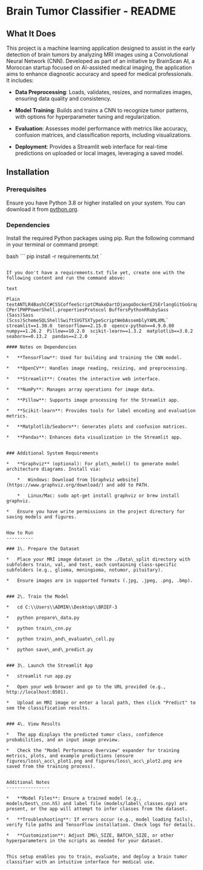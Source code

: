 Brain Tumor Classifier - README
===============================

What It Does
------------

This project is a machine learning application designed to assist in the early detection of brain tumors by analyzing MRI images using a Convolutional Neural Network (CNN). Developed as part of an initiative by BrainScan AI, a Moroccan startup focused on AI-assisted medical imaging, the application aims to enhance diagnostic accuracy and speed for medical professionals. It includes:

*   **Data Preprocessing**: Loads, validates, resizes, and normalizes images, ensuring data quality and consistency.
    
*   **Model Training**: Builds and trains a CNN to recognize tumor patterns, with options for hyperparameter tuning and regularization.
    
*   **Evaluation**: Assesses model performance with metrics like accuracy, confusion matrices, and classification reports, including visualizations.
    
*   **Deployment**: Provides a Streamlit web interface for real-time predictions on uploaded or local images, leveraging a saved model.
    

Installation
------------

### Prerequisites

Ensure you have Python 3.8 or higher installed on your system. You can download it from [python.org](https://www.python.org/downloads/).

### Dependencies

Install the required Python packages using pip. Run the following command in your terminal or command prompt:

bash ```
pip install -r requirements.txt   `

```

If you don't have a requirements.txt file yet, create one with the following content and run the command above:

text

Plain textANTLR4BashCC#CSSCoffeeScriptCMakeDartDjangoDockerEJSErlangGitGoGraphQLGroovyHTMLJavaJavaScriptJSONJSXKotlinLaTeXLessLuaMakefileMarkdownMATLABMarkupObjective-CPerlPHPPowerShell.propertiesProtocol BuffersPythonRRubySass (Sass)Sass (Scss)SchemeSQLShellSwiftSVGTSXTypeScriptWebAssemblyYAMLXML`   streamlit==1.30.0  tensorflow==2.15.0  opencv-python==4.9.0.80  numpy==1.26.2  Pillow==10.2.0  scikit-learn==1.3.2  matplotlib==3.8.2  seaborn==0.13.2  pandas==2.2.0   `

#### Notes on Dependencies

*   **TensorFlow**: Used for building and training the CNN model.
    
*   **OpenCV**: Handles image reading, resizing, and preprocessing.
    
*   **Streamlit**: Creates the interactive web interface.
    
*   **NumPy**: Manages array operations for image data.
    
*   **Pillow**: Supports image processing for the Streamlit app.
    
*   **Scikit-learn**: Provides tools for label encoding and evaluation metrics.
    
*   **Matplotlib/Seaborn**: Generates plots and confusion matrices.
    
*   **Pandas**: Enhances data visualization in the Streamlit app.
    

### Additional System Requirements

*   **Graphviz** (optional): For plot\_model() to generate model architecture diagrams. Install via:
    
    *   Windows: Download from [Graphviz website](https://www.graphviz.org/download/) and add to PATH.
        
    *   Linux/Mac: sudo apt-get install graphviz or brew install graphviz.
        
*   Ensure you have write permissions in the project directory for saving models and figures.
    

How to Run
----------

### 1\. Prepare the Dataset

*   Place your MRI image dataset in the ./Data\_split directory with subfolders train, val, and test, each containing class-specific subfolders (e.g., glioma, meningioma, notumor, pituitary).
    
*   Ensure images are in supported formats (.jpg, .jpeg, .png, .bmp).
    

### 2\. Train the Model

*   cd C:\\Users\\ADMIN\\Desktop\\BRIEF-3
    
*   python prepare\_data.py
    
*   python train\_cnn.py
    
*   python train\_and\_evaluate\_cell.py
    
*   python save\_and\_predict.py
    

### 3\. Launch the Streamlit App

*   streamlit run app.py
    
*   Open your web browser and go to the URL provided (e.g., http://localhost:8501).
    
*   Upload an MRI image or enter a local path, then click "Predict" to see the classification results.
    

### 4\. View Results

*   The app displays the predicted tumor class, confidence probabilities, and an input image preview.
    
*   Check the "Model Performance Overview" expander for training metrics, plots, and example predictions (ensure figures/loss\_acc\_plot1.png and figures/loss\_acc\_plot2.png are saved from the training process).
    

Additional Notes
----------------

*   **Model Files**: Ensure a trained model (e.g., models/best\_cnn.h5) and label file (models/label\_classes.npy) are present, or the app will attempt to infer classes from the dataset.
    
*   **Troubleshooting**: If errors occur (e.g., model loading fails), verify file paths and TensorFlow installation. Check logs for details.
    
*   **Customization**: Adjust IMG\_SIZE, BATCH\_SIZE, or other hyperparameters in the scripts as needed for your dataset.
    

This setup enables you to train, evaluate, and deploy a brain tumor classifier with an intuitive interface for medical use.
